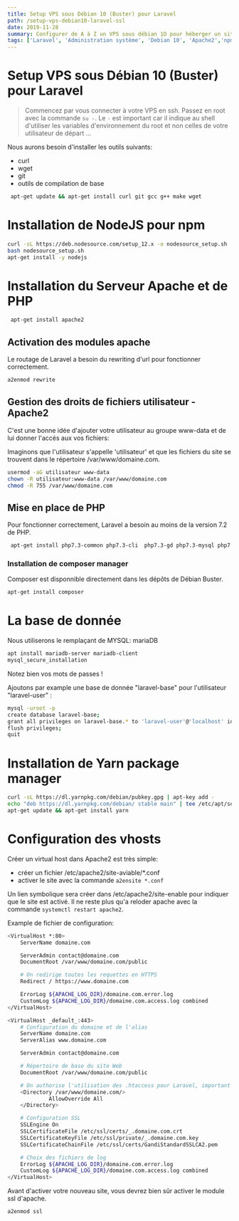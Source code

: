 ```yaml
---
title: Setup VPS sous Débian 10 (Buster) pour Laravel
path: /setup-vps-debian10-laravel-ssl
date: 2019-11-28
summary: Configurer de A à Z un VPS sous débian 1O pour héberger un site Laravel avec Apache2 en SSL.
tags: ['Laravel', 'Administration système', 'Debian 10', 'Apache2','npm', 'composer', 'ssl' ]
---
```

# Setup VPS sous Débian 10 (Buster) pour Laravel
> Commencez par vous connecter à votre VPS en ssh.
> Passez en root avec la commande `su -`.
> Le `-` est important car il indique au shell d'utiliser les variables d'environnement du root et non celles de votre utilisateur de départ ...

Nous aurons besoin d'installer les outils suivants:
* curl
* wget
* git
* outils de compilation de base

```bash
 apt-get update && apt-get install curl git gcc g++ make wget
```
# Installation de NodeJS pour npm

```bash
curl -sL https://deb.nodesource.com/setup_12.x -o nodesource_setup.sh
bash nodesource_setup.sh
apt-get install -y nodejs
```


# Installation du Serveur Apache et de PHP
```bash
 apt-get install apache2
```
## Activation des modules apache
Le routage de Laravel a besoin du rewriting d'url pour fonctionner correctement.
```bash
a2enmod rewrite
```

## Gestion des droits de fichiers utilisateur - Apache2
C'est une bonne idée d'ajouter votre utilisateur au groupe www-data et de lui donner l'accés aux vos fichiers:

Imaginons que l'utilisateur s'appelle 'utilisateur' et que les fichiers du site se trouvent dans le répertoire /var/www/domaine.com.

```bash
usermod -aG utilisateur www-data
chown -R utilisateur:www-data /var/www/domaine.com
chmod -R 755 /var/www/domaine.com
```



## Mise en place de PHP
Pour fonctionner correctement, Laravel a besoin au moins de la version 7.2 de PHP.

```bash
 apt-get install php7.3-common php7.3-cli  php7.3-gd php7.3-mysql php7.3-curl php7.3-intl php7.3-mbstring php7.3-bcmath php7.3-imap php7.3-xml php7.3-zip
```
### Installation de composer manager
Composer est disponnible directement dans les dépôts de Débian Buster.
```bash
apt-get install composer
```

# La base de donnée
Nous utiliserons le remplaçant de MYSQL: mariaDB
```bash
apt install mariadb-server mariadb-client
mysql_secure_installation
```
Notez bien vos mots de passes !

Ajoutons par example une base de donnée "laravel-base" pour l'utilisateur "laravel-user" :

```bash
mysql -uroot -p
create database laravel-base;
grant all privileges on laravel-base.* to 'laravel-user'@'localhost' identified by 'laravel-password';
flush privileges;
quit
```


# Installation de Yarn package manager

```bash
curl -sL https://dl.yarnpkg.com/debian/pubkey.gpg | apt-key add -
echo "deb https://dl.yarnpkg.com/debian/ stable main" | tee /etc/apt/sources.list.d/yarn.list
apt-get update && apt-get install yarn
```

# Configuration des vhosts
Créer un virtual host dans Apache2 est très simple:
* créer un fichier /etc/apache2/site-aviable/*.conf
* activer le site avec la commande `a2ensite *.conf`

Un lien symbolique sera créer dans /etc/apache2/site-enable pour indiquer que le site est activé. Il ne reste plus qu'a reloder apache avec la commande `systemctl restart apache2`.

Example de fichier de configuration:

```bash
<VirtualHost *:80>
    ServerName domaine.com

    ServerAdmin contact@domaine.com
    DocumentRoot /var/www/domaine.com/public

    # On redirige toutes les requettes en HTTPS
    Redirect / https://www.domaine.com

    ErrorLog ${APACHE_LOG_DIR}/domaine.com.error.log
    CustomLog ${APACHE_LOG_DIR}/domaine.com.access.log combined
</VirtualHost>

<VirtualHost _default_:443>
    # Configuration du domaine et de l'alias
    ServerName domaine.com
    ServerAlias www.domaine.com

    ServerAdmin contact@domaine.com

    # Répertoire de base du site Web
    DocumentRoot /var/www/domaine.com/public

    # On authorise l'utilisation des .htaccess pour Laravel, important !
    <Directory /var/www/domaine.com/>
             AllowOverride All
    </Directory>

    # Configuration SSL
    SSLEngine On
    SSLCertificateFile /etc/ssl/certs/_.domaine.com.crt
    SSLCertificateKeyFile /etc/ssl/private/_.domaine.com.key
    SSLCertificateChainFile /etc/ssl/certs/GandiStandardSSLCA2.pem

    # Choix des fichiers de log
    ErrorLog ${APACHE_LOG_DIR}/domaine.com.error.log
    CustomLog ${APACHE_LOG_DIR}/domaine.com.access.log combined
</VirtualHost>
```

Avant d'activer votre nouveau site, vous devrez bien sûr activer le module ssl d'apache.
```bash
a2enmod ssl
```

